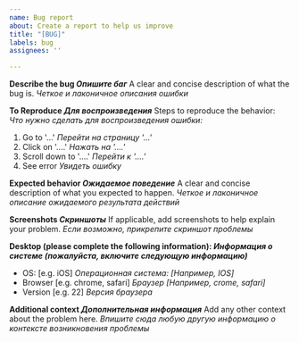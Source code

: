 ```yaml
---
name: Bug report
about: Create a report to help us improve
title: "[BUG]"
labels: bug
assignees: ''

---
```


**Describe the bug _Опишите баг_**
A clear and concise description of what the bug is.
_Четкое и лаконичное описания ошибки_

**To Reproduce _Для воспроизведения_**
Steps to reproduce the behavior:
_Что нужно сделать для воспроизведения ошибки:_
1. Go to '...' _Перейти на страницу '...'_
2. Click on '....' _Нажать на '....'_
3. Scroll down to '....' _Перейти к '....'_
4. See error _Увидеть ошибку_

**Expected behavior _Ожидаемое поведение_**
A clear and concise description of what you expected to happen.
_Четкое и лаконичное описание ожидаемого результата действий_

**Screenshots _Скриншоты_**
If applicable, add screenshots to help explain your problem.
_Если возможно, прикрепите скриншот проблемы_

**Desktop (please complete the following information): _Информация о системе (пожалуйста, включите следующую информацию)_**
 - OS: [e.g. iOS] _Операционная система: [Например, IOS]_
 - Browser [e.g. chrome, safari] _Браузер [Например, crome, safari]_
 - Version [e.g. 22] _Версия браузера_

**Additional context _Дополнительная информация_**
Add any other context about the problem here.
_Впишите сюда любую другую информацию о контексте возникновения проблемы_
